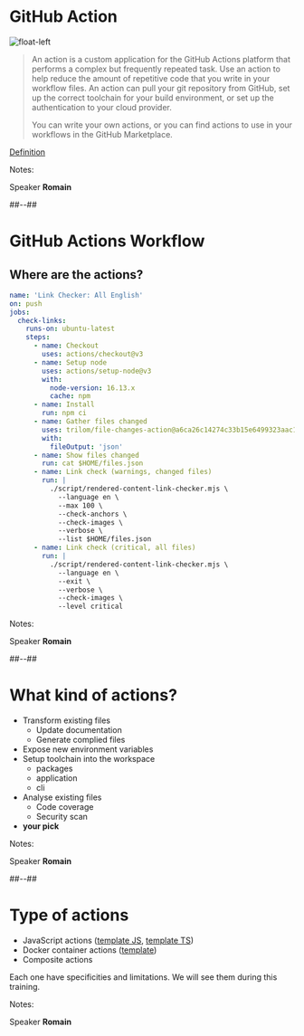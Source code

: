 <!-- .slide: -->

# GitHub Action

![float-left](./assets/images/github-action.png)

>An action is a custom application for the GitHub Actions platform that performs a complex but frequently repeated task. Use an action to help reduce the amount of repetitive code that you write in your workflow files. An action can pull your git repository from GitHub, set up the correct toolchain for your build environment, or set up the authentication to your cloud provider.
>
>You can write your own actions, or you can find actions to use in your workflows in the GitHub Marketplace.

[Definition](https://docs.github.com/en/actions/learn-github-actions/understanding-github-actions#actions)
<!-- .element: class="credits" -->

Notes:

Speaker **Romain**

##--##

<!-- .slide: class="with-code-bg-dark" -->

# GitHub Actions Workflow

## Where are the actions?

```yaml [1-38|7-8|9-13|16-19|7-8,9-13,16-19]
name: 'Link Checker: All English'
on: push
jobs:
  check-links:
    runs-on: ubuntu-latest
    steps:
      - name: Checkout
        uses: actions/checkout@v3
      - name: Setup node
        uses: actions/setup-node@v3
        with:
          node-version: 16.13.x
          cache: npm
      - name: Install
        run: npm ci
      - name: Gather files changed
        uses: trilom/file-changes-action@a6ca26c14274c33b15e6499323aac178af06ad4b
        with:
          fileOutput: 'json'
      - name: Show files changed
        run: cat $HOME/files.json
      - name: Link check (warnings, changed files)
        run: |
          ./script/rendered-content-link-checker.mjs \
            --language en \
            --max 100 \
            --check-anchors \
            --check-images \
            --verbose \
            --list $HOME/files.json
      - name: Link check (critical, all files)
        run: |
          ./script/rendered-content-link-checker.mjs \
            --language en \
            --exit \
            --verbose \
            --check-images \
            --level critical
```

Notes:

Speaker **Romain**

##--##

<!-- .slide: -->

# What kind of actions?

- Transform existing files
  - Update documentation
  - Generate complied files
- Expose new environment variables
- Setup toolchain into the workspace
  - packages
  - application
  - cli
- Analyse existing files
  - Code coverage
  - Security scan
- **your pick**
<!-- .element: class="list-fragment" -->

Notes:

Speaker **Romain**

##--##

# Type of actions

- JavaScript actions ([template JS](https://github.com/actions/javascript-action), [template TS](https://github.com/actions/typescript-action))
- Docker container actions ([template](https://github.com/actions/container-action))
- Composite actions

Each one have specificities and limitations. We will see them during this training.

Notes:

Speaker **Romain**
